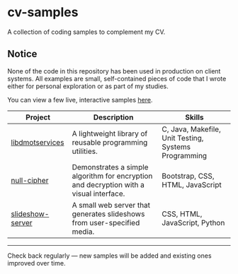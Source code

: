 # cv-samples

A collection of coding samples to complement my CV.

## Notice

None of the code in this repository has been used in production on client systems.
All examples are small, self-contained pieces of code that I wrote either for personal exploration or as part of my studies.

You can view a few live, interactive samples [here](https://cv-samples.vercel.app).

| Project | Description | Skills |
|----------|--------------|--------|
| [libdmotservices](libdmotservices) | A lightweight library of reusable programming utilities. | C, Java, Makefile, Unit Testing, Systems Programming |
| [null-cipher](null-cipher) | Demonstrates a simple algorithm for encryption and decryption with a visual interface. | Bootstrap, CSS, HTML, JavaScript |
| [slideshow-server](slideshow-server) | A small web server that generates slideshows from user-specified media. | CSS, HTML, JavaScript, Python |

---

Check back regularly — new samples will be added and existing ones improved over time.
